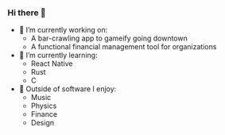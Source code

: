 ### Hi there 👋

<!--
**adamwett/adamwett** is a ✨ _special_ ✨ repository because its `README.md` (this file) appears on your GitHub profile.

Here are some ideas to get you started:
-->

- 🔭 I’m currently working on:
  - A bar-crawling app to gameify going downtown
  - A functional financial management tool for organizations
- 🌱 I’m currently learning:
  - React Native
  - Rust
  - C
- 🎨 Outside of software I enjoy:
  - Music
  - Physics
  - Finance
  - Design
